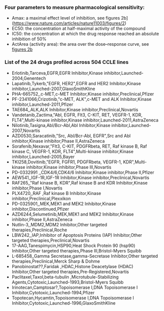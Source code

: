 ### **Four parameters to measure pharmacological sensitivity:**                                          
* Amax: a maximal effect level of inhibition, see figures 2b](https://www.nature.com/articles/nature11003/figures/2)                                                                                                  
* EC50: the concentration at half-maximal activity of the compound                                                                                                                             
* IC50: the concentration at which the drug response reached an absolute inhibition of 50%                                                                                                     
* ActArea (activity area): the area over the dose–response curve, see [figures 2b](https://www.nature.com/articles/nature11003/figures/2)                                                                
                                                                                                                                          
### **List of the 24 drugs profiled across 504 CCLE lines**                                                       
* Erlotinib,Tarceva,EGFR,EGFR Inhibitor,Kinase inhibitor,Launched-2004,Genentech                                                                                                              
* Lapatinib,Tykerb,"EGFR, HER2",EGFR and HER2 Inhibitor,Kinase inhibitor,Launched-2007,GlaxoSmithKline                                                                                       
* PHA-665752,,c-MET,c-MET Inhibitor,Kinase inhibitor,Preclinical,Pfizer                                                                                                                        
* PF-2341066,Crizotinib,"c-MET, ALK",c-MET and ALK Inhibitor,Kinase inhibitor,Launched-2011,Pfizer                                                                                           
* TAE684,,ALK,ALK Inhibitor,Kinase inhibitor,Preclinical,Novartis                                                                                                                              
* Vandetanib,Zactima,"Abl, EGFR, Flt3, C-KIT, RET, VEGFR-1, KDR, FLT4",Multi-kinase inhibitor,Kinase inhibitor,Launched-2011,AstraZeneca                                                     
* Nilotinib,Tasigna,Abl/Bcr-Abl,Abl Inhibitor,Kinase inhibitor,Launched-2007,Novartis                                                                                                          
* AZD0530,Saracatinib,"Src, Abl/Bcr-Abl, EGFR",Src and Abl inhibitor,Kinase inhibitor,Phase II,AstraZeneca                                                                                   
* Sorafenib,Nexavar,"Flt3, C-KIT, PDGFRbeta, RET, Raf kinase B, Raf kinase C, VEGFR-1, KDR, FLT4",Multi-kinase inhibitor,Kinase inhibitor,Launched-2005,Bayer                                
* TKI258,Dovitinib,"EGFR, FGFR1, PDGFRbeta, VEGFR-1, KDR",Multi-kinase inhibitor,Kinase inhibitor,Phase III,Novartis                                                                         
* PD-0332991 ,,CDK4/6,CDK4/6 Inhibitor,Kinase inhibitor,Phase II,Pfizer                                                                                                                        
* AEW541,,IGF-1R,IGF-1R Inhibitor,Kinase inhibitor,Preclinical,Novartis                                                                                                                        
* RAF265,,"Raf kinase B, KDR",Raf kinase B and KDR Inhibitor,Kinase inhibitor,Phase I,Novartis                                                                                               
* PLX4720,,RAF ,Raf kinase B Inhibitor,Kinase inhibitor,Preclinical,Plexxikon                                                                                                                  
* PD-0325901,,MEK,MEK1 and MEK2 Inhibitor,Kinase inhibitor,Discontinued,Pfizer                                                                                                                 
* AZD6244,Selumetinib,MEK,MEK1 and MEK2 Inhibitor,Kinase inhibitor,Phase II,AstraZeneca                                                                                                        
* Nutlin-3,,MDM2,MDM2 Inhibitor,Other targeted therapies,Preclinical,Roche                                                                                                                     
* LBW242,,IAP,Inhibitor of Apoptosis Proteins (IAP) Inhibitor,Other targeted therapies,Preclinical,Novartis                                                                                    
* 17-AAG,Tanespimycin,HSP90,Heat Shock Protein 90 (hsp90) Inhibitor,Other targeted therapies,Phase III,Bristol-Myers Squibb                                                                    
* L-685458,,Gamma Secretase,gamma-Secretase Inhibitor,Other targeted therapies,Preclinical,Merck Sharp & Dohme                                                                                 
* Panobinostat??,Faridak ,HDAC,Histone Deacetylase (HDAC) Inhibitor,Other targeted therapies,Pre-Registered,Novartis                                                                           
* Paclitaxel,Taxol,beta-tubulin ,Microtubule-Stabilizing Agents,Cytotoxic,Launched-1993,Bristol-Myers Squibb                                                                                   
* Irinotecan,Camptosar?,Topoisomerase I,DNA Topoisomerase I Inhibitor,Cytotoxic,Launched-1994,Pfizer                                                                                           
* Topotecan,Hycamtin,Topoisomerase I,DNA Topoisomerase I Inhibitor,Cytotoxic,Launched-1996,GlaxoSmithKline

<br>
<br>

